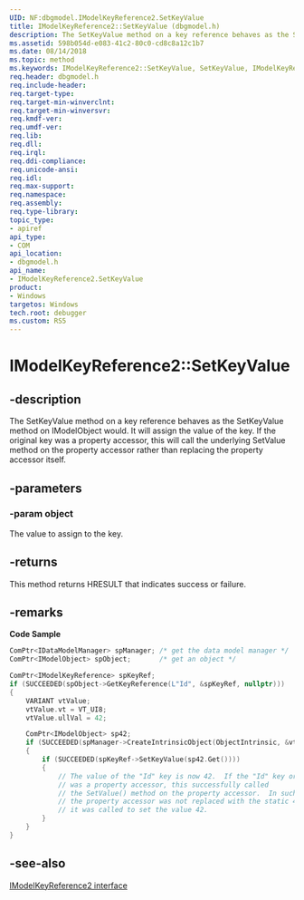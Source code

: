 ```yaml
---
UID: NF:dbgmodel.IModelKeyReference2.SetKeyValue
title: IModelKeyReference2::SetKeyValue (dbgmodel.h)
description: The SetKeyValue method on a key reference behaves as the SetKeyValue method on IModelObject would. 
ms.assetid: 598b054d-e083-41c2-80c0-cd8c8a12c1b7
ms.date: 08/14/2018
ms.topic: method
ms.keywords: IModelKeyReference2::SetKeyValue, SetKeyValue, IModelKeyReference2.SetKeyValue, IModelKeyReference2::SetKeyValue, IModelKeyReference2.SetKeyValue
req.header: dbgmodel.h
req.include-header:
req.target-type:
req.target-min-winverclnt:
req.target-min-winversvr:
req.kmdf-ver:
req.umdf-ver:
req.lib:
req.dll:
req.irql: 
req.ddi-compliance:
req.unicode-ansi:
req.idl:
req.max-support:
req.namespace:
req.assembly:
req.type-library: 
topic_type: 
- apiref
api_type: 
- COM
api_location: 
- dbgmodel.h
api_name: 
- IModelKeyReference2.SetKeyValue
product:
- Windows
targetos: Windows
tech.root: debugger
ms.custom: RS5
---
```


# IModelKeyReference2::SetKeyValue


## -description

The SetKeyValue method on a key reference behaves as the SetKeyValue method on IModelObject would. It will assign the value of the key. If the original key was a property accessor, this will call the underlying SetValue method on the property accessor rather than replacing the property accessor itself. 

## -parameters

### -param object
The value to assign to the key.

## -returns
This method returns HRESULT that indicates success or failure.

## -remarks

**Code Sample**

```cpp
ComPtr<IDataModelManager> spManager; /* get the data model manager */
ComPtr<IModelObject> spObject;       /* get an object */

ComPtr<IModelKeyReference> spKeyRef;
if (SUCCEEDED(spObject->GetKeyReference(L"Id", &spKeyRef, nullptr)))
{
    VARIANT vtValue;
    vtValue.vt = VT_UI8;
    vtValue.ullVal = 42;

    ComPtr<IModelObject> sp42;
    if (SUCCEEDED(spManager->CreateIntrinsicObject(ObjectIntrinsic, &vtValue, &sp42)))
    {
        if (SUCCEEDED(spKeyRef->SetKeyValue(sp42.Get())))
        {
            // The value of the "Id" key is now 42.  If the "Id" key originally 
            // was a property accessor, this successfully called
            // the SetValue() method on the property accessor.  In such a case, 
            // the property accessor was not replaced with the static 42, 
            // it was called to set the value 42.
        }
    }
}
```

## -see-also

[IModelKeyReference2 interface](nn-dbgmodel-imodelkeyreference2.md)

